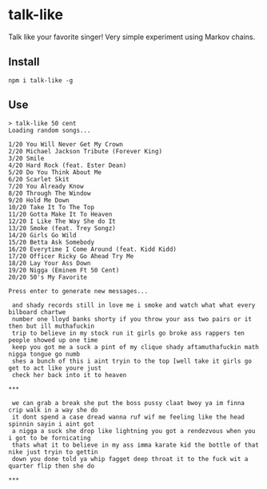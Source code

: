 # talk-like
Talk like your favorite singer! Very simple experiment using Markov chains.

## Install
```npm i talk-like -g```

## Use
```
> talk-like 50 cent
Loading random songs...

1/20 You Will Never Get My Crown
2/20 Michael Jackson Tribute (Forever King)
3/20 Smile
4/20 Hard Rock (feat. Ester Dean)
5/20 Do You Think About Me
6/20 Scarlet Skit
7/20 You Already Know
8/20 Through The Window
9/20 Hold Me Down
10/20 Take It To The Top
11/20 Gotta Make It To Heaven
12/20 I Like The Way She do It
13/20 Smoke (feat. Trey Songz)
14/20 Girls Go Wild
15/20 Betta Ask Somebody
16/20 Everytime I Come Around (feat. Kidd Kidd)
17/20 Officer Ricky Go Ahead Try Me
18/20 Lay Your Ass Down
19/20 Nigga (Eminem Ft 50 Cent)
20/20 50's My Favorite

Press enter to generate new messages...

 and shady records still in love me i smoke and watch what what every bilboard chartwe
 number one lloyd banks shorty if you throw your ass two pairs or it then but ill muthafuckin
 trip to believe in my stock run it girls go broke ass rappers ten people showed up one time
 keep you got me a suck a pint of my clique shady aftamuthafuckin math nigga tongue go numb
 shes a bunch of this i aint tryin to the top [well take it girls go get to act like youre just
 check her back into it to heaven

***

 we can grab a break she put the boss pussy claat bwoy ya im finna crip walk in a way she do
 it dont spend a case dread wanna ruf wif me feeling like the head spinnin sayin i aint got
 a nigga a suck she drop like lightning you got a rendezvous when you i got to be fornicating
 thats what it to believe in my ass imma karate kid the bottle of that nike just tryin to gettin
 down you done told ya whip fagget deep throat it to the fuck wit a quarter flip then she do

***

```
